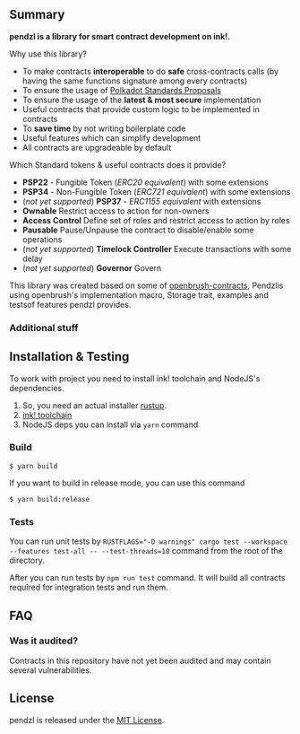 ## Summary
**pendzl is a library for smart contract development on ink!.**

Why use this library?
- To make contracts **interoperable** to do **safe** cross-contracts calls (by having the same functions signature among every contracts)
- To ensure the usage of [Polkadot Standards Proposals](https://github.com/w3f/PSPs)
- To ensure the usage of the **latest & most secure** implementation
- Useful contracts that provide custom logic to be implemented in contracts
- To **save time** by not writing boilerplate code
- Useful features which can simplify development
- All contracts are upgradeable by default

Which Standard tokens & useful contracts does it provide?
- **PSP22** - Fungible Token (*ERC20 equivalent*) with some extensions
- **PSP34** - Non-Fungible Token (*ERC721 equivalent*) with some extensions
- (*not yet supported*) **PSP37** - *ERC1155 equivalent* with extensions
- **Ownable** Restrict access to action for non-owners
- **Access Control** Define set of roles and restrict access to action by roles
- **Pausable** Pause/Unpause the contract to disable/enable some operations
- (*not yet supported*) **Timelock Controller** Execute transactions with some delay
- (*not yet supported*) **Governor** Govern

This library was created based on some of [openbrush-contracts](https://github.com/Brushfam/openbrush-contracts), Pendzlis using openbrush's implementation macro, Storage trait, examples and testsof features pendzl provides. 


### Additional stuff

<!-- - You can use [`test_utils`](https://github.com/Brushfam/pendzl-contracts/blob/main/lang/src/test_utils.rs#L39)
to simplify unit testing of you code.
- You can use [`traits`](https://github.com/Brushfam/pendzl-contracts/blob/main/lang/src/traits.rs) that provides some additional
functionality for your code. -->
<!-- - Read our **documentation** in [doc](https://learn.brushfam.io/docs/pendzl). -->
<!-- - Go through our **examples** in [examples](examples) to check hot to use the library and ink!.
- Check the [**example of project struct**](https://github.com/Brushfam/pendzl-contracts/tree/main/example_project_structure) and [according documentation](https://learn.brushfam.io/docs/pendzl/smart-contracts/example/overview). -->

<!-- Not sure where to start? Use [the interactive generator](https://pendzl.io) to bootstrap your contract and learn about the components offered in pendzl. -->


<!-- ## Roadmap 🚗

Current pendzl Roadmap includes: https://docs.google.com/document/d/1b49juyKJN0W-UBHoJ4iS3P_I0Z5a94YoNLxylIf-As8 -->

## Installation & Testing
To work with project you need to install ink! toolchain and NodeJS's dependencies.

1. So, you need an actual installer [rustup](https://www.rust-lang.org/tools/install).
2. [ink! toolchain](https://use.ink/getting-started/setup)
3. NodeJS deps you can install via `yarn` command

### Build
```
$ yarn build
```
If you want to build in release mode, you can use this command
```
$ yarn build:release
```

### Tests

You can run unit tests by `RUSTFLAGS="-D warnings" cargo test --workspace --features test-all -- --test-threads=10` command from the root of the directory.

After you can run tests by `npm run test` command. It will build all contracts required for integration tests and run them.

## FAQ

### Was it audited?

Contracts in this repository have not yet been audited and may contain several vulnerabilities. 

## License

pendzl is released under the [MIT License](LICENSE).
